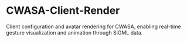 # CWASA-Client-Render
Client configuration and avatar rendering for CWASA, enabling real-time gesture visualization and animation through SiGML data.
